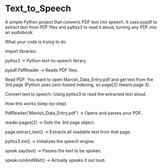 # Text_to_Speech
A simple Python project that converts PDF text into speech. It uses pypdf to extract text from PDF files and pyttsx3 to read it aloud, turning any PDF into an audiobook.

What your code is trying to do

Import libraries:

pyttsx3 → Python text-to-speech library.

pypdf.PdfReader → Reads PDF files.

Read PDF: You want to open Manish_Data_Entry.pdf and get text from the 3rd page (Python uses zero-based indexing, so page[2] means page 3).

Convert text to speech: Using pyttsx3 to read the extracted text aloud.

How this works (step-by-step)

PdfReader('Manish_Data_Entry.pdf') → Opens and parses your PDF.

reader.pages[2] → Gets the 3rd page object.

page.extract_text() → Extracts all readable text from that page.

pyttsx3.init() → Initializes the speech engine.

speak.say(text) → Passes the text to be spoken.

speak.runAndWait() → Actually speaks it out loud.
